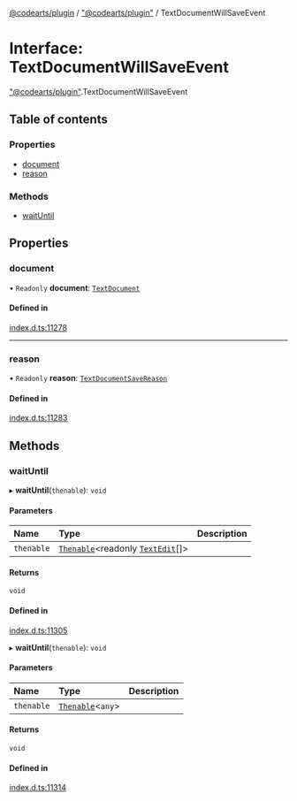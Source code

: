 [@codearts/plugin](../README.md) / ["@codearts/plugin"](../modules/_codearts_plugin_.md) / TextDocumentWillSaveEvent

# Interface: TextDocumentWillSaveEvent

["@codearts/plugin"](../modules/_codearts_plugin_.md).TextDocumentWillSaveEvent

## Table of contents

### Properties

- [document](codearts_plugin_.TextDocumentWillSaveEvent.md#document)
- [reason](codearts_plugin_.TextDocumentWillSaveEvent.md#reason)

### Methods

- [waitUntil](codearts_plugin_.TextDocumentWillSaveEvent.md#waituntil)

## Properties

### document

• `Readonly` **document**: [`TextDocument`](codearts_plugin_.TextDocument.md)

#### Defined in

[index.d.ts:11278](https://github.com/huaweicloud/cloudide-plugin-api/blob/203b986/index.d.ts#L11278)

___

### reason

• `Readonly` **reason**: [`TextDocumentSaveReason`](../enums/codearts_plugin_.TextDocumentSaveReason.md)

#### Defined in

[index.d.ts:11283](https://github.com/huaweicloud/cloudide-plugin-api/blob/203b986/index.d.ts#L11283)

## Methods

### waitUntil

▸ **waitUntil**(`thenable`): `void`

#### Parameters

| Name | Type | Description |
| :------ | :------ | :------ |
| `thenable` | [`Thenable`](Thenable.md)<readonly [`TextEdit`](../classes/codearts_plugin_.TextEdit.md)[]\> |  |

#### Returns

`void`

#### Defined in

[index.d.ts:11305](https://github.com/huaweicloud/cloudide-plugin-api/blob/203b986/index.d.ts#L11305)

▸ **waitUntil**(`thenable`): `void`

#### Parameters

| Name | Type | Description |
| :------ | :------ | :------ |
| `thenable` | [`Thenable`](Thenable.md)<`any`\> |  |

#### Returns

`void`

#### Defined in

[index.d.ts:11314](https://github.com/huaweicloud/cloudide-plugin-api/blob/203b986/index.d.ts#L11314)
